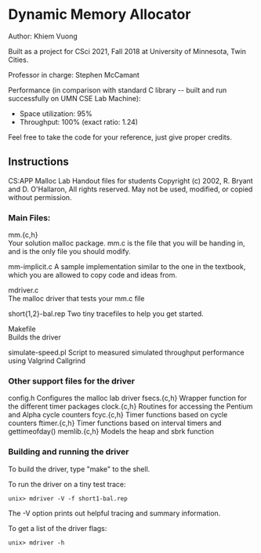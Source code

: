 # Dynamic Memory Allocator

Author: Khiem Vuong

Built as a project for CSci 2021, Fall 2018 at University of Minnesota, Twin Cities.

Professor in charge: Stephen McCamant

Performance (in comparison with standard C library -- built and run successfully on UMN CSE Lab Machine):
- Space utilization: 95%
- Throughput: 100% (exact ratio: 1.24)

Feel free to take the code for your reference, just give proper credits.

## Instructions 

CS:APP Malloc Lab
Handout files for students
Copyright (c) 2002, R. Bryant and D. O'Hallaron, All rights reserved.
May not be used, modified, or copied without permission.

### Main Files:

mm.{c,h}	
	Your solution malloc package. mm.c is the file that you
	will be handing in, and is the only file you should modify.

mm-implicit.c
	A sample implementation similar to the one in the textbook,
        which you are allowed to copy code and ideas from.

mdriver.c	
	The malloc driver that tests your mm.c file

short{1,2}-bal.rep
	Two tiny tracefiles to help you get started. 

Makefile	
	Builds the driver

simulate-speed.pl
	Script to measured simulated throughput performance using
	Valgrind Callgrind


### Other support files for the driver

config.h	Configures the malloc lab driver
fsecs.{c,h}	Wrapper function for the different timer packages
clock.{c,h}	Routines for accessing the Pentium and Alpha cycle counters
fcyc.{c,h}	Timer functions based on cycle counters
ftimer.{c,h}	Timer functions based on interval timers and gettimeofday()
memlib.{c,h}	Models the heap and sbrk function

### Building and running the driver

To build the driver, type "make" to the shell.

To run the driver on a tiny test trace:

	unix> mdriver -V -f short1-bal.rep

The -V option prints out helpful tracing and summary information.

To get a list of the driver flags:

	unix> mdriver -h

